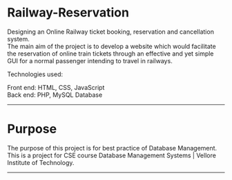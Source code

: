 # Railway-Reservation

Designing an Online Railway ticket booking, reservation and cancellation system.<br>
The main aim of the project is to develop a website which would facilitate the reservation of online train tickets through an effective and yet simple GUI for a normal passenger intending to travel in railways. 

Technologies used:

Front end: HTML, CSS, JavaScript<br>
Back end: PHP, MySQL Database

---

# Purpose

The purpose of this project is for best practice of Database Management.<br>
This is a project for CSE course Database Management Systems | Vellore Institute of Technology.

---
